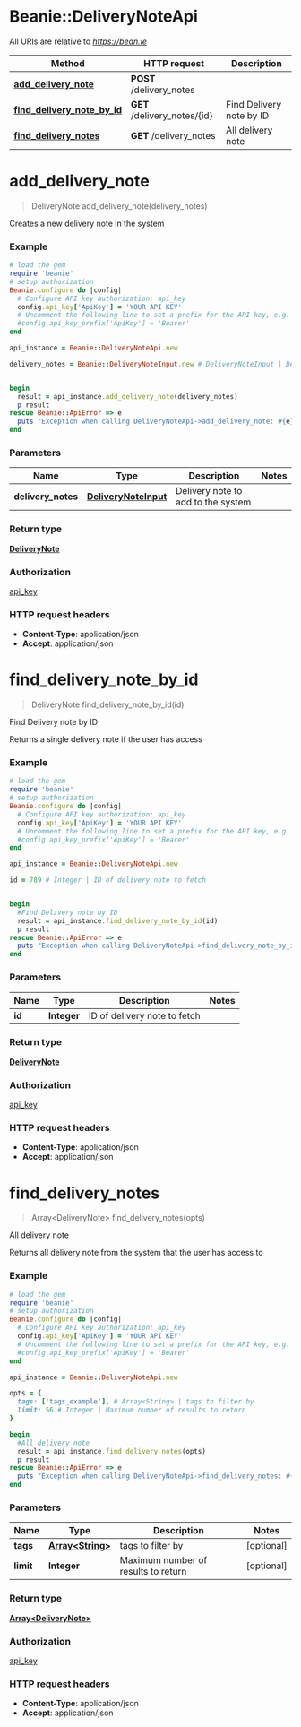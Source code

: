 # Beanie::DeliveryNoteApi

All URIs are relative to *https://bean.ie*

Method | HTTP request | Description
------------- | ------------- | -------------
[**add_delivery_note**](DeliveryNoteApi.md#add_delivery_note) | **POST** /delivery_notes | 
[**find_delivery_note_by_id**](DeliveryNoteApi.md#find_delivery_note_by_id) | **GET** /delivery_notes/{id} | Find Delivery note by ID
[**find_delivery_notes**](DeliveryNoteApi.md#find_delivery_notes) | **GET** /delivery_notes | All delivery note


# **add_delivery_note**
> DeliveryNote add_delivery_note(delivery_notes)



Creates a new delivery note in the system

### Example
```ruby
# load the gem
require 'beanie'
# setup authorization
Beanie.configure do |config|
  # Configure API key authorization: api_key
  config.api_key['ApiKey'] = 'YOUR API KEY'
  # Uncomment the following line to set a prefix for the API key, e.g. 'Bearer' (defaults to nil)
  #config.api_key_prefix['ApiKey'] = 'Bearer'
end

api_instance = Beanie::DeliveryNoteApi.new

delivery_notes = Beanie::DeliveryNoteInput.new # DeliveryNoteInput | Delivery note to add to the system


begin
  result = api_instance.add_delivery_note(delivery_notes)
  p result
rescue Beanie::ApiError => e
  puts "Exception when calling DeliveryNoteApi->add_delivery_note: #{e}"
end
```

### Parameters

Name | Type | Description  | Notes
------------- | ------------- | ------------- | -------------
 **delivery_notes** | [**DeliveryNoteInput**](DeliveryNoteInput.md)| Delivery note to add to the system | 

### Return type

[**DeliveryNote**](DeliveryNote.md)

### Authorization

[api_key](../README.md#api_key)

### HTTP request headers

 - **Content-Type**: application/json
 - **Accept**: application/json



# **find_delivery_note_by_id**
> DeliveryNote find_delivery_note_by_id(id)

Find Delivery note by ID

Returns a single delivery note if the user has access

### Example
```ruby
# load the gem
require 'beanie'
# setup authorization
Beanie.configure do |config|
  # Configure API key authorization: api_key
  config.api_key['ApiKey'] = 'YOUR API KEY'
  # Uncomment the following line to set a prefix for the API key, e.g. 'Bearer' (defaults to nil)
  #config.api_key_prefix['ApiKey'] = 'Bearer'
end

api_instance = Beanie::DeliveryNoteApi.new

id = 789 # Integer | ID of delivery note to fetch


begin
  #Find Delivery note by ID
  result = api_instance.find_delivery_note_by_id(id)
  p result
rescue Beanie::ApiError => e
  puts "Exception when calling DeliveryNoteApi->find_delivery_note_by_id: #{e}"
end
```

### Parameters

Name | Type | Description  | Notes
------------- | ------------- | ------------- | -------------
 **id** | **Integer**| ID of delivery note to fetch | 

### Return type

[**DeliveryNote**](DeliveryNote.md)

### Authorization

[api_key](../README.md#api_key)

### HTTP request headers

 - **Content-Type**: application/json
 - **Accept**: application/json



# **find_delivery_notes**
> Array&lt;DeliveryNote&gt; find_delivery_notes(opts)

All delivery note

Returns all delivery note from the system that the user has access to

### Example
```ruby
# load the gem
require 'beanie'
# setup authorization
Beanie.configure do |config|
  # Configure API key authorization: api_key
  config.api_key['ApiKey'] = 'YOUR API KEY'
  # Uncomment the following line to set a prefix for the API key, e.g. 'Bearer' (defaults to nil)
  #config.api_key_prefix['ApiKey'] = 'Bearer'
end

api_instance = Beanie::DeliveryNoteApi.new

opts = { 
  tags: ['tags_example'], # Array<String> | tags to filter by
  limit: 56 # Integer | Maximum number of results to return
}

begin
  #All delivery note
  result = api_instance.find_delivery_notes(opts)
  p result
rescue Beanie::ApiError => e
  puts "Exception when calling DeliveryNoteApi->find_delivery_notes: #{e}"
end
```

### Parameters

Name | Type | Description  | Notes
------------- | ------------- | ------------- | -------------
 **tags** | [**Array&lt;String&gt;**](String.md)| tags to filter by | [optional] 
 **limit** | **Integer**| Maximum number of results to return | [optional] 

### Return type

[**Array&lt;DeliveryNote&gt;**](DeliveryNote.md)

### Authorization

[api_key](../README.md#api_key)

### HTTP request headers

 - **Content-Type**: application/json
 - **Accept**: application/json



